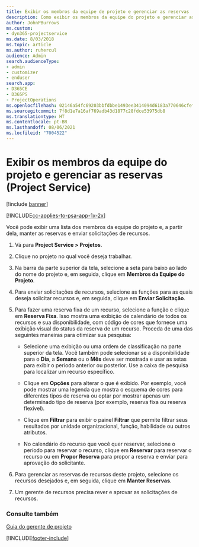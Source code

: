 ```yaml
---
title: Exibir os membros da equipe de projeto e gerenciar as reservas
description: Como exibir os membros da equipe do projeto e gerenciar as reservas no Project Service
author: JohnPBurrows
ms.custom:
- dyn365-projectservice
ms.date: 8/03/2018
ms.topic: article
ms.author: ruhercul
audience: Admin
search.audienceType:
- admin
- customizer
- enduser
search.app:
- D365CE
- D365PS
- ProjectOperations
ms.openlocfilehash: 02146a54fc69203bbfdbbe1493ee3414094d6183a770646cfefd908ea34e8f8f
ms.sourcegitcommit: 7f8d1e7a16af769adb43d1877c28fdce53975db8
ms.translationtype: HT
ms.contentlocale: pt-BR
ms.lasthandoff: 08/06/2021
ms.locfileid: "7004522"
---
```

# <a name="view-project-team-members-and-manage-bookings-project-service"></a>Exibir os membros da equipe do projeto e gerenciar as reservas (Project Service)

[!include [banner](../includes/psa-now-project-operations.md)]

[!INCLUDE[cc-applies-to-psa-app-1x-2x](../includes/cc-applies-to-psa-app-1x-2x.md)]

Você pode exibir uma lista dos membros da equipe do projeto e, a partir dela, manter as reservas e enviar solicitações de recursos.  
  
1.  Vá para **Project Service > Projetos**.  
  
2.  Clique no projeto no qual você deseja trabalhar.  
  
3.  Na barra da parte superior da tela, selecione a seta para baixo ao lado do nome do projeto e, em seguida, clique em **Membros da Equipe do Projeto**.  
  
4.  Para enviar solicitações de recursos, selecione as funções para as quais deseja solicitar recursos e, em seguida, clique em **Enviar Solicitação**.  
  
5.  Para fazer uma reserva fixa de um recurso, selecione a função e clique em **Reserva Fixa**. Isso mostra uma exibição de calendário de todos os recursos e sua disponibilidade, com código de cores que fornece uma exibição visual do status da reserva de um recurso. Proceda de uma das seguintes maneiras para otimizar sua pesquisa:  
  
    -   Selecione uma exibição ou uma ordem de classificação na parte superior da tela. Você também pode selecionar se a disponibilidade para o **Dia**, a **Semana** ou o **Mês** deve ser mostrada e usar as setas para exibir o período anterior ou posterior. Use a caixa de pesquisa para localizar um recurso específico.  
  
    -   Clique em **Opções** para alterar o que é exibido. Por exemplo, você pode mostrar uma legenda que mostra o esquema de cores para diferentes tipos de reserva ou optar por mostrar apenas um determinado tipo de reserva (por exemplo, reserva fixa ou reserva flexível).  
  
    -   Clique em **Filtrar** para exibir o painel **Filtrar** que permite filtrar seus resultados por unidade organizacional, função, habilidade ou outros atributos.  
  
    -   No calendário do recurso que você quer reservar, selecione o período para reservar o recurso, clique em **Reservar** para reservar o recurso ou em **Propor Reserva** para propor a reserva e enviar para aprovação do solicitante.  
  
6.  Para gerenciar as reservas de recursos deste projeto, selecione os recursos desejados e, em seguida, clique em **Manter Reservas**.  
  
7.  Um gerente de recursos precisa rever e aprovar as solicitações de recursos.  
  
### <a name="see-also"></a>Consulte também  
 [Guia do gerente de projeto](../psa/project-manager-guide.md)


[!INCLUDE[footer-include](../includes/footer-banner.md)]